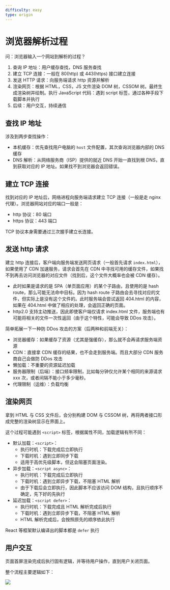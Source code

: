 ```yaml
---
difficulty: easy
type: origin
---
```



# 浏览器解析过程

问：浏览器输入一个网站到解析的过程？
1. 查询 IP 地址：用户缓存查找，DNS 服务查找
2. 建立 TCP 连接：一般在 80(http) 或 443(https) 接口建立连接
3. 发送 HTTP 请求：向服务端请求 http 资源并解析
4. 渲染网页：根据 HTML，CSS，JS 文件渲染 DOM 树，CSSOM 树。最终生成渲染树并绘制。执行 JavaScript 代码：遇到 script 标签，通过各种手段下载脚本并执行
5. 后续：用户交互，持续通信

## 查找 IP 地址

涉及到两步查找操作：
- 本机缓存：优先查找用户电脑的 `host` 文件配置，其次查询浏览器内部的 DNS 缓存
- DNS 解析：从网络服务商（ISP）提供的就近 DNS 开始一直找到根 DNS，直到获取对应的 IP 地址。如果找不到浏览器会返回错误。

## 建立 TCP 连接

找到对应的 IP 地址后，网络进程向服务端请求建立 TCP 连接（一般是走 nginx 代理）。浏览器网站对应的端口一般是：
- http 协议：80 端口
- https 协议：443 端口

TCP 协议本身需要通过三次握手建立长连接。

## 发送 http 请求

建立 http 连接后，客户端向服务端发送网页请求（一般首先请求 `index.html`），如果使用了 CDN 加速服务，请求会首先在 CDN 中寻找可用的缓存文件，如果找不到再去访问浏览器的对应文件（找到后，这个文件大概率也会被 CDN 缓存）。
- 此时如果是请求的是 SPA（单页面应用）的某个子路由，且使用的是 hash route，那么可能无法命中目标。因为 hash route 子路由会去寻找对应的文件，但实际上是没有这个文件的。此时服务端会尝试返回 404.html 的内容，如果在 404.html 中做了相应的处理，会返回正确的页面。
- http2.0 支持主动推送，因此即使客户端仅请求 index.html 文件，服务端也有可能将相关的文件一次性返回（由于这个特性，可能会导致 DDos 攻击）。

简单拓展一下一种防 DDos 攻击的方案（后两种和前端无关）：
- 浏览器缓存：如果缓存了资源（尤其是强缓存），那么就不会再请求服务端资源
- CDN：直接拿 CDN 缓存的结果，也不会走到服务端。而且大部分 CDN 服务商自己会做防 DDos 攻击
- 懒加载：不重要的资源延迟加载
- 服务器限制（后端）：接口频率限制，比如每分钟仅允许某个相同的来源请求 xxx 次，或者间隔不能小于多少毫秒。
- 代理限制（运维）：负载均衡

## 渲染网页

拿到 HTML 与 CSS 文件后，会分别构建 DOM 与 CSSOM 树，再将两者接口形成完整的渲染树显示在界面上。

这个过程可能遇到 `<script>` 标签，根据属性不同，加载逻辑有所不同：
- 默认加载：`<script>`：
  - 执行时机：下载完成后立即执行
  - 下载时机：遇到立即同步下载
  - 适用于高优先级脚本，但这会阻塞页面渲染。
- 异步加载：`<script async>`：
  - 执行时机：下载完成后立即执行
  - 下载时机：遇到立即异步下载，不阻塞 HTML 解析
  - 由于下载后会立即执行，因此脚本不应该访问 DOM 结构，且执行顺序不确定，先下好的先执行
- 延迟加载：`<script defer>`：
  - 执行时机：下载完成且 HTML 解析完成后执行
  - 下载时机：遇到立即异步下载，不阻塞 HTML 解析
  - HTML 解析完成后，会按照原先的顺序依此执行

React 等框架默认编译出的脚本都是 `defer` 执行

## 用户交互

页面首屏渲染完成后执行固有逻辑，并等待用户操作，直到用户关闭页面。

整个流程主要逻辑如下：

<img src="https://pionpill-1316521854.cos.ap-shanghai.myqcloud.com/blog/diagrams/front/%E5%85%AB%E8%82%A1/browser/%E6%B5%8F%E8%A7%88%E5%99%A8%E8%A7%A3%E6%9E%90%E8%BF%87%E7%A8%8B.svg">